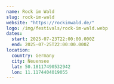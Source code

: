 ```yaml
---
name: Rock im Wald
slug: rock-im-wald
website: "https://rockimwald.de/"
logo: /img/festivals/rock-im-wald.webp
dates:
  start: 2025-07-23T22:00:00.000Z
  end: 2025-07-25T22:00:00.000Z
location:
  country: Germany
  city: Neuensee
  lat: 50.18117490532942
  lon: 11.1174404019055
---
```

